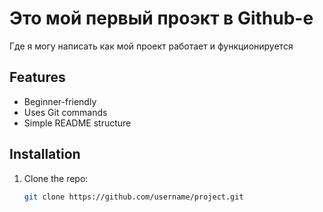 # Это мой первый проэкт в Github-е  
Где я могу написать как мой проект работает и функционируется 

## Features  
- Beginner-friendly  
- Uses Git commands  
- Simple README structure  

## Installation  
1. Clone the repo:  
   ```sh
   git clone https://github.com/username/project.git
